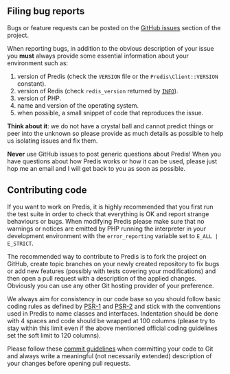 ## Filing bug reports ##

Bugs or feature requests can be posted on the [GitHub issues](http://github.com/predis/predis/issues)
section of the project.

When reporting bugs, in addition to the obvious description of your issue you __must__ always provide
some essential information about your environment such as:

  1. version of Predis (check the `VERSION` file or the `Predis\Client::VERSION` constant).
  2. version of Redis (check `redis_version` returned by [`INFO`](http://redis.io/commands/info)).
  3. version of PHP.
  4. name and version of the operating system.
  5. when possible, a small snippet of code that reproduces the issue.

__Think about it__: we do not have a crystal ball and cannot predict things or peer into the unknown
so please provide as much details as possible to help us isolating issues and fix them.

__Never__ use GitHub issues to post generic questions about Predis! When you have questions about
how Predis works or how it can be used, please just hop me an email and I will get back to you as
soon as possible.


## Contributing code ## 

If you want to work on Predis, it is highly recommended that you first run the test suite in order
to check that everything is OK and report strange behaviours or bugs. When modifying Predis please
make sure that no warnings or notices are emitted by PHP running the interpreter in your development
environment with the `error_reporting` variable set to `E_ALL | E_STRICT`.

The recommended way to contribute to Predis is to fork the project on GitHub, create topic branches
on your newly created repository to fix bugs or add new features (possibly with tests covering your
modifications) and then open a pull request with a description of the applied changes. Obviously you
can use any other Git hosting provider of your preference.

We always aim for consistency in our code base so you should follow basic coding rules as defined by
[PSR-1](https://github.com/php-fig/fig-standards/blob/master/accepted/PSR-1-basic-coding-standard.md)
and [PSR-2](https://github.com/php-fig/fig-standards/blob/master/accepted/PSR-2-coding-style-guide.md)
and stick with the conventions used in Predis to name classes and interfaces. Indentation should be
done with 4 spaces and code should be wrapped at 100 columns (please try to stay within this limit
even if the above mentioned official coding guidelines set the soft limit to 120 columns).

Please follow these [commit guidelines](http://git-scm.com/book/ch5-2.html#Commit-Guidelines) when
committing your code to Git and always write a meaningful (not necessarily extended) description of
your changes before opening pull requests.
